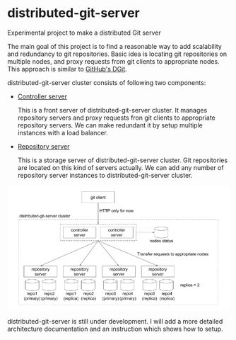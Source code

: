 distributed-git-server
========

Experimental project to make a distributed Git server

The main goal of this project is to find a reasonable way to add scalability and redundancy to git repositories. Basic idea is locating git repositories on multiple nodes, and proxy requests from git clients to appropriate nodes. This approach is similar to [GitHub's DGit](https://githubengineering.com/introducing-dgit/).

distributed-git-server cluster consists of following two components:

- [Controller server](https://github.com/takezoe/distributed-git-server/tree/master/dgit-controller-server)

  This is a front server of distributed-git-server cluster. It manages repository servers and proxy requests fron git clients to appropriate repository servers. We can make redundant it by setup multiple instances with a load balancer. 

- [Repository server](https://github.com/takezoe/distributed-git-server/tree/master/dgit-repository-server)

  This is a storage server of distributed-git-server cluster. Git repositories are located on this kind of servers actually. We can add any number of repository server instances to distributed-git-server cluster.

![Architecture](architecture.png)

distributed-git-server is still under development. I will add a more detailed architecture documentation and an instruction which shows how to setup.
